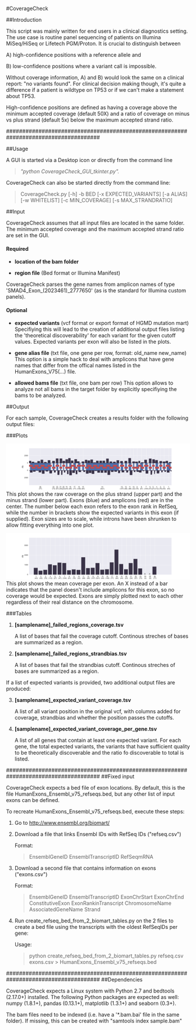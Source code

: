 #CoverageCheck

##Introduction

This script was mainly written for end users in a clinical diagnostics setting. The use case is routine panel sequencing of patients on Illumina MiSeq/HiSeq or Lifetech PGM/Proton. It is crucial to distinguish between 

A) high-confidence positions with a reference allele and

B) low-confidence positions where a variant call is impossible.

Without coverage information, A) and B) would look the same on a clinical report: "no variants found". For clinical decision making though, it's quite a difference if a patient is wildtype on TP53 or if we can't make a statement about TP53.

High-confidence positions are defined as having a coverage above the minimum accepted coverage (default 50X) and a ratio of coverage on minus vs plus strand (default 5x)
below the maximum accepted strand ratio.

#####################################################################################

##Usage

A GUI is started via a Desktop icon or directly from the command line

> *"python CoverageCheck_GUI_tkinter.py".*

CoverageCheck can also be started directly from the command line:

> CoverageCheck.py [-h] -b BED [-x EXPECTED_VARIANTS] [-a ALIAS]
>                        [-w WHITELIST] [-c MIN_COVERAGE] [-s MAX_STRANDRATIO]

##Input

CoverageCheck assumes that all input files are located in the same folder.
The minimum accepted coverage and the maximum accepted strand ratio are set in the GUI.

#### Required
- **location of the bam folder**

- **region file** (Bed format or Illumina Manifest)

CoverageCheck parses the gene names from amplicon names of type 'SMAD4_Exon_(2023461)_2777650' (as is the standard for Illumina custom panels).

#### Optional
- **expected variants** (vcf format or export format of HGMD mutation mart)
Specifiying this will lead to the creation of additional output files listing the 'theoretical discoverability' for each variant for the given cutoff values. Expected variants per exon will also be listed in the plots.

- **gene alias file** (txt file, one gene per row, format: old_name new_name)
This option is a simple hack to deal with amplicons that have gene names that differ from the offical names listed in the HumanExons_V75(...) file.  

- **allowed bams file** (txt file, one bam per row)
This option allows to analyze not all bams in the target folder by explicitly specifiying the bams to be analyzed. 

##Output

For each sample, CoverageCheck creates a results folder with the following output files:

###Plots

![Raw coverage](example_plots/F8_raw_exon_coverage.png)
This plot shows the raw coverage on the plus strand (upper part) and the minus strand (lower part). Exons (blue) and amplicons (red) are in the center.
The number below each exon refers to the exon rank in RefSeq, while the number in brackets show the expected variants in this exon (if supplied).
Exon sizes are to scale, while introns have been shrunken to allow fitting everything into one plot.

![Mean coverage per exon](example_plots/F8_mean_exon_coverage.png)
This plot shows the mean coverage per exon. An X instead of a bar indicates that the panel doesn't include amplicons for this exon, so no coverage would be expected.
Exons are simply plotted next to each other regardless of their real distance on the chromosome.

###Tables
1. **[samplename]_failed_regions_coverage.tsv**

    A list of bases that fail the coverage cutoff. Continous streches of bases are summarized as a region. 

2. **[samplename]_failed_regions_strandbias.tsv**

    A list of bases that fail the strandbias cutoff. Continous streches of bases are summarized as a region. 

If a list of expected variants is provided, two additional output files are produced:

3. **[samplename]_expected_variant_coverage.tsv**

    A list of all variant position in the original vcf, with columns added for coverage, strandbias and whether the position passes the cutoffs.

4. **[samplename]_expected_variant_coverage_per_gene.tsv**

    A list of all genes that contain at least one expected variant. For each gene, the total expected variants, the variants that have sufficient quality to be         theoretically discoverable and the ratio fo discoverable to total is listed.

#####################################################################################
##Fixed input

CoverageCheck expects a bed file of exon locations. By default, this is the file HumanExons_Ensembl_v75_refseqs.bed, but any other list of input exons can be defined.

To recreate HumanExons_Ensembl_v75_refseqs.bed, execute these steps:

1. Go to http://www.ensembl.org/biomart/
2. Download a file that links Ensembl IDs with RefSeq IDs ("refseq.csv")

    Format: 
    > EnsemblGeneID EnsemblTranscriptID RefSeqmRNA

2. Download a second file that contains information on exons ("exons.csv")

    Format: 
    > EnsemblGeneID EnsemblTranscriptID ExonChrStart ExonChrEnd ConstitutiveExon ExonRankinTranscript ChromosomeName AssociatedGeneName Strand

3. Run create_refseq_bed_from_2_biomart_tables.py on the 2 files to create a bed file using the transcripts with the oldest RefSeqIDs per gene:

    Usage:
    > python create_refseq_bed_from_2_biomart_tables.py refseq.csv exons.csv > HumanExons_Ensembl_v75_refseqs.bed

#####################################################################################
##Dependencies

CoverageCheck expects a Linux system with Python 2.7 and bedtools (2.17.0+) installed. The following Python packages are expected as well: numpy (1.8.1+), pandas (0.13.1+), matplotlib (1.3.1+) and seaborn (0.3+).

The bam files need to be indexed (i.e. have a '\*.bam.bai' file in the same folder). If missing, this can be created with "samtools index sample.bam"